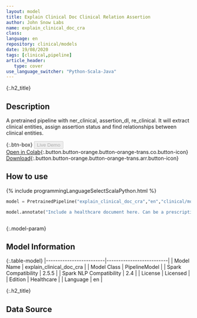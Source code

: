 ```yaml
---
layout: model
title: Explain Clinical Doc Clinical Relation Assertion
author: John Snow Labs
name: explain_clinical_doc_cra
class: 
language: en
repository: clinical/models
date: 19/08/2020
tags: [clinical,pipeline]
article_header:
   type: cover
use_language_switcher: "Python-Scala-Java"
---
```


{:.h2_title}
## Description 
A pretrained pipeline with ner_clinical, assertion_dl, re_clinical. It will extract clinical entities, assign assertion status and find relationships between clinical entities.



{:.btn-box}
<button class="button button-orange" disabled>Live Demo</button><br/>[Open in Colab](https://colab.research.google.com/github/JohnSnowLabs/spark-nlp-workshop/blob/master/tutorials/Certification_Trainings/Healthcare/11.Pretrained_Clinical_Pipelines.ipynb){:.button.button-orange.button-orange-trans.co.button-icon}<br/>[Download](https://s3.amazonaws.com/auxdata.johnsnowlabs.com/clinical/models/explain_clinical_doc_cra_en_2.5.5_2.4_1597846145640.zip){:.button.button-orange.button-orange-trans.arr.button-icon}<br/>

## How to use 
<div class="tabs-box" markdown="1">

{% include programmingLanguageSelectScalaPython.html %}

```python
model = PretrainedPipeline("explain_clinical_doc_cra","en","clinical/models")

model.annotate("Include a healthcare document here. Can be a prescription, medical note, anything...")
```

```scala

```
</div>



{:.model-param}
## Model Information

{:.table-model}
|-------------------------|--------------------------|
| Model Name              | explain_clinical_doc_cra |
| Model Class             | PipelineModel            |
| Spark Compatibility     | 2.5.5                    |
| Spark NLP Compatibility | 2.4                      |
| License                 | Licensed                 |
| Edition                 | Healthcare               |
| Language                | en                       |




{:.h2_title}
## Data Source


